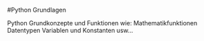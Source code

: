 #Python Grundlagen

Python Grundkonzepte und Funktionen wie:
  Mathematikfunktionen
  Datentypen
  Variablen und Konstanten
  usw...
  

